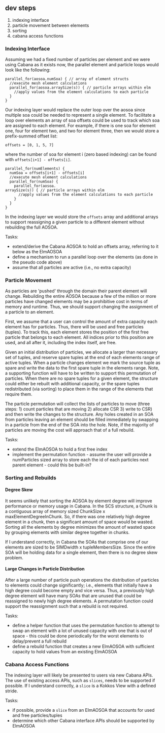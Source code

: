 ## dev steps

1. indexing interface
2. particle movement between elements
3. sorting
4. cabana access functions

### Indexing Interface

Assuming we had a fixed number of particles per element and we were using
Cabana as it exists now, the parallel element and particle loops would look
like the following:

```
parallel_for(aosoa.numSoa) { // array of element structs
  //execute mesh element calculations
  parallel_for(aosoa.arraySize(s)) { // particle arrays within elm
    //apply values from the element calculations to each particle
  }
}
```

Our indexing layer would replace the outer loop over the aosoa since multiple
soa could be needed to represent a single element.
To facilitate a loop over
elements an array of soa offsets could be used to track which soa are assigned
to each element.
For example, if there is one soa for element one, four for element two, and
two for element three, then we would store a prefix-summed offset list:

```
offsets = [0, 1, 5, 7]
```

where the number of soa for element i (zero based indexing) can be found with
`offsets[i+1] - offsets[i]`.


```
parallel_for(numElements) {
  numSoa = offsets[i+1] - offsets[i]
  //execute mesh element calculations
  parallel_for(numSoa) {
    parallel_for(aosoa.
arraySize(s)) { // particle arrays within elm
      //apply values from the element calculations to each particle
    }
  }
}
```

In the indexing layer we would store the `offsets` array and additional arrays
to support reassigning a given particle to a different element without
rebuilding the full AOSOA.

Tasks:
- extend/derive the Cabana AOSOA to hold an offsets array, referring to it
  below as the ElmAOSOA
- define a mechanism to run a parallel loop over the elements (as done in the
  pseudo code above)
- assume that all particles are active (i.e., no extra capacity)

### Particle Movement

As particles are 'pushed' through the domain their parent element will change.
Rebuilding the entire AOSOA because a few of the million or more particles have
changed elements may be a prohibitive cost in terms of memory and runtime.
Thus, we should support changing the assignment of a particle to an element.

First, we assume that a user can control the amount of extra capacity each
element has for particles.
Thus, there will be used and free particles (tuples).
To track this, each element stores the position of the first free particle that
belongs to each element.
All indices prior to this position are used, and all after it, including the
index itself, are free.

Given an initial distribution of particles, we allocate a larger than
necessary set of tuples, and reserve spare tuples at the end of each elements
range of active tuples.
When a particle changes element we mark the source tuple as spare and write the
data to the first spare tuple in the elements range.
Note, a supporting function will have to be written to support this permutation
of particles.
When there are no spare tuples for a given element, the structure could either
be rebuilt with additional capacity, or the spare tuples redistributed (via
sorting) to place them in the range of the elements that require them.

The particle permutation will collect the lists of particles to move (three
steps: 1) count particles that are moving 2) allocate CSR 3) write to CSR) and
then write the changes to the structure.
Any holes created in an SOA from particles leaving an element should be filled
immediately by swapping in a particle from the end of the SOA into the hole.
Note, if the majority of particles are moving the cost will approach that of a
full rebuild.

Tasks:
- extend the ElmAOSOA to hold a first free index
- implement the permutation function - assume the user will provide a numParticles
  sized array to store each the id of each particles next parent element - could
  this be built-in?

### Sorting and Rebuilds

#### Degree Skew 

It seems unlikely that sorting the AOSOA by element degree will improve
performance or memory usage in Cabana.
In the SCS structure, a Chunk is a contiguous array of memory sized
ChunkSize x maxElementDegreeInChunk.
So, if there was one relatively high degree element in a chunk, then a 
significant amount of space would be wasted.
Sorting all the elements by degree minimizes the amount of wasted space
by grouping elements with similar degree together in chunks.

If I understand correctly, in Cabana the SOAs that comprise one of our elements
are sized to be SIMDwidth x tupleMembersSize.
Since the entire SOA will be holding data for a single element, then there is no
degree skew problem.

#### Large Changes in Particle Distribution

After a large number of particle push operations the distribution of particles
to elements could change significantly; i.e., elements that initially have a
high degree could become empty and vice versa.
Thus, a previously high degree element will have many SOAs that are unused that
could be reassigned to newly high degree elements.
A permutation function could support the reassignment such that a rebuild is not
required.

Tasks:
- define a helper function that uses the permutation function to attempt to swap
  an element with a lot of unused capacity with one that is out of space - this
  could be done periodically for the worst elements to delay/prevent a full
  rebuild
- define a rebuild function that creates a new ElmAOSOA with sufficient capacity
  to hold values from an existing ElmAOSOA

### Cabana Access Functions

The indexing layer will likely be presented to users via new Cabana APIs.
The use of existing access APIs, such as `slices`, needs to be supported if
possible.
If I understand correctly, a `slice` is a Kokkos View with a defined stride.

Tasks:
- if possible, provide a `slice` from an ElmAOSOA that accounts for used and free
  particles/tuples
- determine which other Cabana interface APIs should be supported by ElmAOSOA
